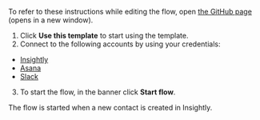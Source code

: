 To refer to these instructions while editing the flow, open [the GitHub page](https://github.com/ot4i/app-connect-templates/blob/main/resources/markdown/Create%20a%20task%20in%20Asana%20when%20a%20new%20contact%20is%20created%20in%20Insightly_instructions.md) (opens in a new window).

1.	Click **Use this template** to start using the template.
2.	Connect to the following accounts by using your credentials:
   - [Insightly](https://ibm.biz/acinsightly)
   - [Asana](https://ibm.biz/acasana)
   - [Slack](https://ibm.biz/acslack)
3.	To start the flow, in the banner click **Start flow**.

The flow is started when a new contact is created in Insightly.
